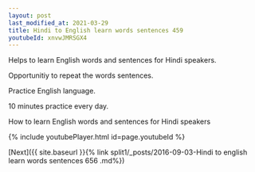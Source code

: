 ```yaml
---
layout: post
last_modified_at: 2021-03-29
title: Hindi to English learn words sentences 459 
youtubeId: xnvwJMRSGX4
---
```

 
 
Helps to learn English words and sentences for Hindi speakers.

Opportunitiy to repeat the words sentences. 

Practice English language. 
 
10 minutes practice every day. 
 
How to learn English words and sentences for Hindi speakers 
 
{% include youtubePlayer.html id=page.youtubeId %}
 
 
[Next]({{ site.baseurl }}{% link  split1/_posts/2016-09-03-Hindi to english learn words sentences 656 .md%})
 
